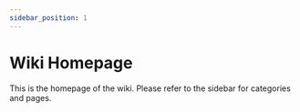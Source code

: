 ```yaml
---
sidebar_position: 1
---
```


# Wiki Homepage

This is the homepage of the wiki. Please refer to the sidebar for categories and pages.
